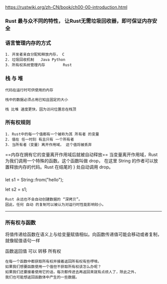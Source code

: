 https://rustwiki.org/zh-CN/book/ch00-00-introduction.html
### Rust 最与众不同的特性， 让Rust无需垃圾回收器，即可保证内存安全

### 语言管理内存的方式
    1. 开发者亲自分配和释放内存， C
    2. 垃圾回收机制   Java Python
    3. 所有权系统管理内存        Rust

### 栈 与 堆
    代码在运行时可供使用的内存

    栈中的数据必须占用已知且固定的大小

    栈 比堆 速度更快，因为访问位置总在栈顶

### 所有权规则

    1. Rust中的每一个值都有一个被称为其 所有者 的变量
    2. 值在 任一时刻 有且只有 一个所有者
    3. 当所有者（变量）离开作用域， 这个值将被丢弃

==内存在拥有它的变量离开作用域后就被自动释放==
当变量离开作用域，Rust 为我们调用一个特殊的函数。这个函数叫做 drop，
在这里 String 的作者可以放置释放内存的代码。Rust 在结尾的 } 处自动调用 drop。

###

[//]: # (String 有 ptr, len, capacity 3个属性)
    let s1 = String::from("hello");

[//]: # (s1 和 s2 都指向同一块内存区域)
[//]: # (为了避免 二次释放错误， Rust会认为s1不再生效， 若再调用s1会报错)
    let s2 = s1;

    Rust 永远也不会自动创建数据的 “深拷贝”。
    因此，任何 自动 的复制可以被认为对运行时性能影响较小。

----------

### 所有权与函数
   将值传递给函数在语义上与给变量赋值相似。向函数传递值可能会移动或者复制，就像赋值语句一样
   
   函数返回值 可以 转移 所有权 
   
    在每一个函数中都获取所有权并接着返回所有权有些啰嗦。
    如果我们想要函数使用一个值但不获取所有权该怎么办呢？
    如果我们还要接着使用它的话，每次都传进去再返回来就有点烦人了，除此之外，
    我们也可能想返回函数体中产生的一些数据。

### 